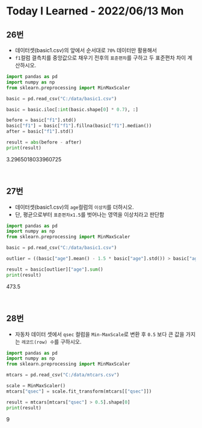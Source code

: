 # Today I Learned - 2022/06/13 Mon

## 26번
- 데이터셋(basic1.csv)의 앞에서 순서대로 `70%` 데이터만 활용해서
- `f1`컬럼 결측치를 중앙값으로 채우기 전후의 `표준편차`를 구하고 두 표준편차 차이 계산하시오.
```python
import pandas as pd
import numpy as np
from sklearn.preprocessing import MinMaxScaler

basic = pd.read_csv("C:/data/basic1.csv")

basic = basic.iloc[:int(basic.shape[0] * 0.7), :]

before = basic["f1"].std() 
basic["f1"] = basic["f1"].fillna(basic["f1"].median())
after = basic["f1"].std()

result = abs(before - after)
print(result)
```
3.2965018033960725

<br>

## 27번
- 데이터셋(basic1.csv)의 `age`컬럼의 `이상치`를 더하시오.
- 단, 평균으로부터 `표준편차x1.5`를 벗어나는 영역을 이상치라고 판단함
```python
import pandas as pd
import numpy as np
from sklearn.preprocessing import MinMaxScaler

basic = pd.read_csv("C:/data/basic1.csv")

outlier = ((basic["age"].mean() - 1.5 * basic["age"].std()) > basic["age"]) | (basic["age"] >(basic["age"].mean() + 1.5 * basic["age"].std()))

result = basic[outlier]["age"].sum()
print(result)
```
473.5

<br>

## 28번
- 자동차 데이터 셋에서 `qsec` 컬럼을 `Min-MaxScale`로 변환 후 `0.5` 보다 큰 값을 가지는 `레코드(row) 수`를 구하시오.
```python
import pandas as pd
import numpy as np
from sklearn.preprocessing import MinMaxScaler

mtcars = pd.read_csv("C:/data/mtcars.csv")

scale = MinMaxScaler()
mtcars["qsec"] = scale.fit_transform(mtcars[["qsec"]])

result = mtcars[mtcars["qsec"] > 0.5].shape[0]
print(result)
```
9
